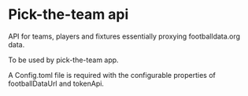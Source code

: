 # Pick-the-team api

API for teams, players and fixtures essentially proxying footballdata.org data.

To be used by pick-the-team app.

A Config.toml file is required with the configurable properties of footballDataUrl and tokenApi.

